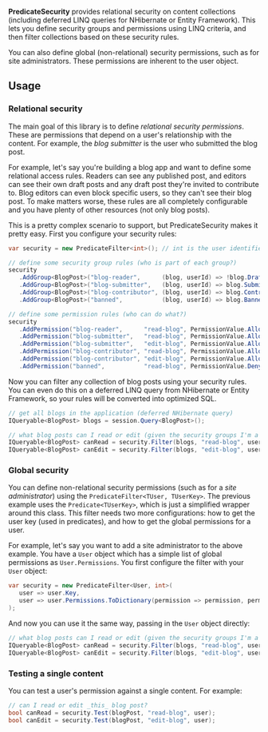 **PredicateSecurity** provides relational security on content collections (including deferred LINQ
queries for NHibernate or Entity Framework). This lets you define security groups and permissions
using LINQ criteria, and then filter collections based on these security rules.

You can also define global (non-relational) security permissions, such as for site administrators.
These permissions are inherent to the user object.

## Usage
### Relational security
The main goal of this library is to define _relational security permissions_. These are permissions
that depend on a user's relationship with the content. For example, the _blog submitter_ is the user
who submitted the blog post.

For example, let's say you're building a blog app and want to define some relational access rules.
Readers can see any published post, and editors can see their own draft posts and any draft post
they're invited to contribute to. Blog editors can even block specific users, so they can't see
their blog post. To make matters worse, these rules are all completely configurable and you have
plenty of other resources (not only blog posts).

This is a pretty complex scenario to support, but PredicateSecurity makes it pretty easy. First you
configure your security rules:
```c#
var security = new PredicateFilter<int>(); // int is the user identifier used in the predicates

// define some security group rules (who is part of each group?)
security
   .AddGroup<BlogPost>("blog-reader",      (blog, userId) => !blog.Draft)
   .AddGroup<BlogPost>("blog-submitter",   (blog, userId) => blog.Submitter.ID == userId)
   .AddGroup<BlogPost>("blog-contributor", (blog, userId) => blog.Contributors.Any(p => p.ID == userId))
   .AddGroup<BlogPost>("banned",           (blog, userId) => blog.BannedUsers.Any(p => p.ID == userId));

// define some permission rules (who can do what?)
security
   .AddPermission("blog-reader",      "read-blog", PermissionValue.Allow)
   .AddPermission("blog-submitter",   "read-blog", PermissionValue.Allow)
   .AddPermission("blog-submitter",   "edit-blog", PermissionValue.Allow)
   .AddPermission("blog-contributor", "read-blog", PermissionValue.Allow)
   .AddPermission("blog-contributor", "edit-blog", PermissionValue.Allow)
   .AddPermission("banned",           "read-blog", PermissionValue.Deny);
```

Now you can filter any collection of blog posts using your security rules. You can even do this on
a deferred LINQ query from NHibernate or Entity Framework, so your rules will be converted into
optimized SQL.
```c#
// get all blogs in the application (deferred NHibernate query)
IQueryable<BlogPost> blogs = session.Query<BlogPost>();

// what blog posts can I read or edit (given the security groups I'm a member of)?
IQueryable<BlogPost> canRead = security.Filter(blogs, "read-blog", user.ID);
IQueryable<BlogPost> canEdit = security.Filter(blogs, "edit-blog", user.ID);
```

### Global security
You can define non-relational security permissions (such as for a _site administrator_) using the
`PredicateFilter<TUser, TUserKey>`. The previous example uses the `Predicate<TUserKey>`,
which is just a simplified wrapper around this class. This filter needs two more configurations:
how to get the user key (used in predicates), and how to get the global permissions for a user.

For example, let's say you want to add a site administrator to the above example. You have a `User`
object which has a simple list of global permissions as `User.Permissions`. You first configure
the filter with your `User` object:
```c#
var security = new PredicateFilter<User, int>(
   user => user.Key,
   user => user.Permissions.ToDictionary(permission => permission, permission => PermissionValue.Allow)
);
```

And now you can use it the same way, passing in the `User` object directly:
```c#
// what blog posts can I read or edit (given the security groups I'm a member of)?
IQueryable<BlogPost> canRead = security.Filter(blogs, "read-blog", user);
IQueryable<BlogPost> canEdit = security.Filter(blogs, "edit-blog", user);
```

### Testing a single content
You can test a user's permission against a single content. For example:
```c#
// can I read or edit _this_ blog post?
bool canRead = security.Test(blogPost, "read-blog", user);
bool canEdit = security.Test(blogPost, "edit-blog", user);
```
